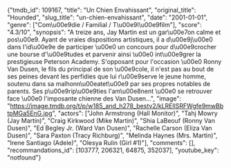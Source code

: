 {"tmdb_id": 109167, "title": "Un Chien Envahissant", "original_title": "Hounded", "slug_title": "un-chien-envahissant", "date": "2001-01-01", "genre": ["Com\u00e9die / Familial / T\u00e9l\u00e9film"], "score": "4.3/10", "synopsis": "A treize ans, Jay Martin est un gar\u00e7on calme et pos\u00e9. Ayant de vraies dispositions artistiques, il a d\u00e9j\u00e0 dans l'id\u00e9e de participer \u00e0 un concours pour d\u00e9crocher une bourse d'\u00e9tudes et parvenir ainsi \u00e0 int\u00e9grer la prestigieuse Peterson Academy. S'opposant pour l'occasion \u00e0 Ronny Van Dusen, le fils du principal de son \u00e9cole, il n'est pas au bout de ses peines devant les perfidies que lui r\u00e9serve le jeune homme, soutenu dans sa malhonn\u00eatet\u00e9 par ses propres notables de parents. Ses p\u00e9rip\u00e9ties l'am\u00e8nent \u00e0 se retrouver face \u00e0 l'imposante chienne des Van Dusen...", "image": "https://image.tmdb.org/t/p/w185_and_h278_bestv2/kLREllSRFWgfe9mwBbtpMGa5EnG.jpg", "actors": ["John Armstrong (Hall Monitor)", "Tahj Mowry (Jay Martin)", "Craig Kirkwood (Mike Martin)", "Shia LaBeouf (Ronny Van Dusen)", "Ed Begley Jr. (Ward Van Dusen)", "Rachelle Carson (Eliza Van Dusen)", "Sara Paxton (Tracy Richburg)", "Melinda Haynes (Mrs. Martin)", "Irene Santiago (Adele)", "Olesya Rulin (Girl #1)"], "comments": [], "recommandations_id": [103777, 206321, 64875, 352037], "youtube_key": "notfound"}